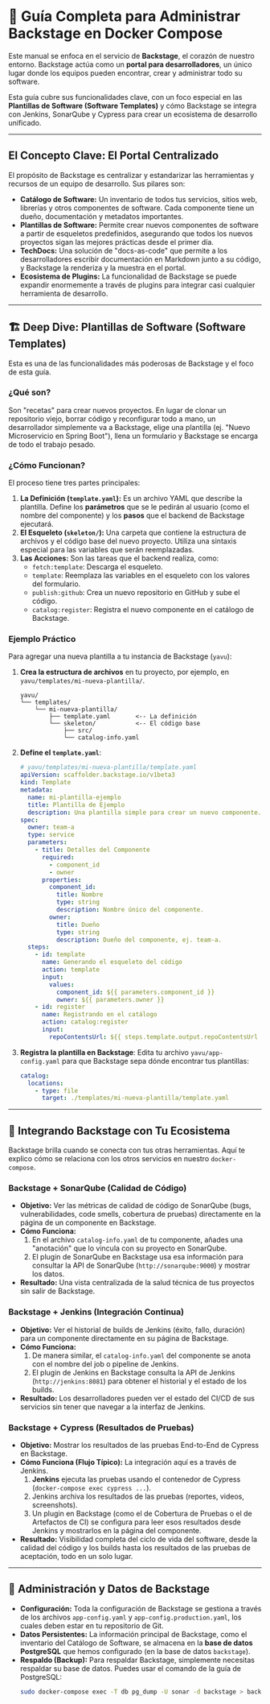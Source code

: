 # 🌟 Guía Completa para Administrar Backstage en Docker Compose

Este manual se enfoca en el servicio de **Backstage**, el corazón de nuestro entorno. Backstage actúa como un **portal para desarrolladores**, un único lugar donde los equipos pueden encontrar, crear y administrar todo su software.

Esta guía cubre sus funcionalidades clave, con un foco especial en las **Plantillas de Software (Software Templates)** y cómo Backstage se integra con Jenkins, SonarQube y Cypress para crear un ecosistema de desarrollo unificado.

---
## El Concepto Clave: El Portal Centralizado

El propósito de Backstage es centralizar y estandarizar las herramientas y recursos de un equipo de desarrollo. Sus pilares son:

* **Catálogo de Software:** Un inventario de todos tus servicios, sitios web, librerías y otros componentes de software. Cada componente tiene un dueño, documentación y metadatos importantes.
* **Plantillas de Software:** Permite crear nuevos componentes de software a partir de esqueletos predefinidos, asegurando que todos los nuevos proyectos sigan las mejores prácticas desde el primer día.
* **TechDocs:** Una solución de "docs-as-code" que permite a los desarrolladores escribir documentación en Markdown junto a su código, y Backstage la renderiza y la muestra en el portal.
* **Ecosistema de Plugins:** La funcionalidad de Backstage se puede expandir enormemente a través de plugins para integrar casi cualquier herramienta de desarrollo.

---
## 🏗️ Deep Dive: Plantillas de Software (Software Templates)

Esta es una de las funcionalidades más poderosas de Backstage y el foco de esta guía.

### ¿Qué son?

Son "recetas" para crear nuevos proyectos. En lugar de clonar un repositorio viejo, borrar código y reconfigurar todo a mano, un desarrollador simplemente va a Backstage, elige una plantilla (ej. "Nuevo Microservicio en Spring Boot"), llena un formulario y Backstage se encarga de todo el trabajo pesado.

### ¿Cómo Funcionan?

El proceso tiene tres partes principales:

1.  **La Definición (`template.yaml`):** Es un archivo YAML que describe la plantilla. Define los **parámetros** que se le pedirán al usuario (como el nombre del componente) y los **pasos** que el backend de Backstage ejecutará.
2.  **El Esqueleto (`skeleton/`):** Una carpeta que contiene la estructura de archivos y el código base del nuevo proyecto. Utiliza una sintaxis especial para las variables que serán reemplazadas.
3.  **Las Acciones:** Son las tareas que el backend realiza, como:
    * `fetch:template`: Descarga el esqueleto.
    * `template`: Reemplaza las variables en el esqueleto con los valores del formulario.
    * `publish:github`: Crea un nuevo repositorio en GitHub y sube el código.
    * `catalog:register`: Registra el nuevo componente en el catálogo de Backstage.

### Ejemplo Práctico

Para agregar una nueva plantilla a tu instancia de Backstage (`yavu`):

1.  **Crea la estructura de archivos** en tu proyecto, por ejemplo, en `yavu/templates/mi-nueva-plantilla/`.
    ```
    yavu/
    └── templates/
        └── mi-nueva-plantilla/
            ├── template.yaml       <-- La definición
            └── skeleton/           <-- El código base
                ├── src/
                └── catalog-info.yaml
    ```

2.  **Define el `template.yaml`**:
    ```yaml
    # yavu/templates/mi-nueva-plantilla/template.yaml
    apiVersion: scaffolder.backstage.io/v1beta3
    kind: Template
    metadata:
      name: mi-plantilla-ejemplo
      title: Plantilla de Ejemplo
      description: Una plantilla simple para crear un nuevo componente.
    spec:
      owner: team-a
      type: service
      parameters:
        - title: Detalles del Componente
          required:
            - component_id
            - owner
          properties:
            component_id:
              title: Nombre
              type: string
              description: Nombre único del componente.
            owner:
              title: Dueño
              type: string
              description: Dueño del componente, ej. team-a.
      steps:
        - id: template
          name: Generando el esqueleto del código
          action: template
          input:
            values:
              component_id: ${{ parameters.component_id }}
              owner: ${{ parameters.owner }}
        - id: register
          name: Registrando en el catálogo
          action: catalog:register
          input:
            repoContentsUrl: ${{ steps.template.output.repoContentsUrl }}
    ```

3.  **Registra la plantilla en Backstage**: Edita tu archivo `yavu/app-config.yaml` para que Backstage sepa dónde encontrar tus plantillas:
    ```yaml
    catalog:
      locations:
        - type: file
          target: ./templates/mi-nueva-plantilla/template.yaml
    ```

---
## 🔗 Integrando Backstage con Tu Ecosistema

Backstage brilla cuando se conecta con tus otras herramientas. Aquí te explico cómo se relaciona con los otros servicios en nuestro `docker-compose`.

### Backstage + SonarQube (Calidad de Código)

* **Objetivo:** Ver las métricas de calidad de código de SonarQube (bugs, vulnerabilidades, code smells, cobertura de pruebas) directamente en la página de un componente en Backstage.
* **Cómo Funciona:**
    1.  En el archivo `catalog-info.yaml` de tu componente, añades una "anotación" que lo vincula con su proyecto en SonarQube.
    2.  El plugin de SonarQube en Backstage usa esa información para consultar la API de SonarQube (`http://sonarqube:9000`) y mostrar los datos.
* **Resultado:** Una vista centralizada de la salud técnica de tus proyectos sin salir de Backstage.
    

### Backstage + Jenkins (Integración Continua)

* **Objetivo:** Ver el historial de builds de Jenkins (éxito, fallo, duración) para un componente directamente en su página de Backstage.
* **Cómo Funciona:**
    1.  De manera similar, el `catalog-info.yaml` del componente se anota con el nombre del job o pipeline de Jenkins.
    2.  El plugin de Jenkins en Backstage consulta la API de Jenkins (`http://jenkins:8081`) para obtener el historial y el estado de los builds.
* **Resultado:** Los desarrolladores pueden ver el estado del CI/CD de sus servicios sin tener que navegar a la interfaz de Jenkins.
    

### Backstage + Cypress (Resultados de Pruebas)

* **Objetivo:** Mostrar los resultados de las pruebas End-to-End de Cypress en Backstage.
* **Cómo Funciona (Flujo Típico):** La integración aquí es a través de Jenkins.
    1.  **Jenkins** ejecuta las pruebas usando el contenedor de Cypress (`docker-compose exec cypress ...`).
    2.  Jenkins archiva los resultados de las pruebas (reportes, videos, screenshots).
    3.  Un plugin en Backstage (como el de Cobertura de Pruebas o el de Artefactos de CI) se configura para leer esos resultados desde Jenkins y mostrarlos en la página del componente.
* **Resultado:** Visibilidad completa del ciclo de vida del software, desde la calidad del código y los builds hasta los resultados de las pruebas de aceptación, todo en un solo lugar.

---
## 💾 Administración y Datos de Backstage

* **Configuración:** Toda la configuración de Backstage se gestiona a través de los archivos `app-config.yaml` y `app-config.production.yaml`, los cuales deben estar en tu repositorio de Git.
* **Datos Persistentes:** La información principal de Backstage, como el inventario del Catálogo de Software, se almacena en la **base de datos PostgreSQL** que hemos configurado (en la base de datos `backstage`).
* **Respaldo (Backup):** Para respaldar Backstage, simplemente necesitas respaldar su base de datos. Puedes usar el comando de la guía de PostgreSQL:
    ```bash
    sudo docker-compose exec -T db pg_dump -U sonar -d backstage > backup_backstage_$(date +%F).sql
    ```
